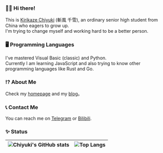 ### 👋🏼 Hi there!
This is [Kirikaze Chiyuki](https://github.com/chiyuki0325) (斬風 千雪), an ordinary senior high student from China who eagers to grow up.  
I'm trying to change myself and working hard to be a better person.  

### 🖥️ Programming Languages
I've mastered Visual Basic (classic) and Python.  
Currently I am learning JavaScript and also trying to know other programming languages like Rust and Go.

### ⁉️ About Me
Check my [homepage](https://chyk.ink) and my [blog](https://blog.chyk.ink)。

### 📞 Contact Me
You can reach me on [Telegram](https://t,me/chiyuki_cafe) or [Bilibili](https://space.bilibili.com/485832788).

### ✨ Status
| ![Chiyuki's GitHub stats](https://github-readme-stats.vercel.app/api?username=chiyuki0325&show_icons=true&include_all_commits=true&hide_border=true) | ![Top Langs](https://github-readme-stats.vercel.app/api/top-langs/?username=chiyuki0325&layout=compact&hide_border=true)|
| ---------------- | ---------------- |
